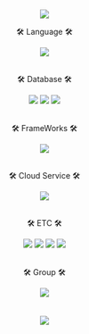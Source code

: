 <br>
<p align="center">
<img src="https://capsule-render.vercel.app/api?&type=waving&color=timeAuto&height=180&section=header&text=Jaeyoung's%20Hub&fontSize=80&animation=fadeIn&fontAlignY=60" />
</p>
<div align="center">
<p>🛠️&nbspLanguage&nbsp🛠️</p>
<div>
<img src="https://img.shields.io/badge/Java-ED8B00?style=for-the-badge&logo=openjdk&logoColor=white">
<br><br>
<p >🛠️&nbspDatabase&nbsp🛠️</p>
<img src="https://img.shields.io/badge/MySQL-005C84?style=for-the-badge&logo=mysql&logoColor=white">
<img src="https://img.shields.io/badge/redis-%23DD0031.svg?&style=for-the-badge&logo=redis&logoColor=white">
<img src="https://img.shields.io/badge/PostgreSQL-316192?style=for-the-badge&logo=postgresql&logoColor=white">
<br><br>
<p >🛠️&nbspFrameWorks&nbsp🛠️</p>
<img src="https://img.shields.io/badge/springboot-6DB33F?style=for-the-badge&logo=springboot&logoColor=white">
<br><br>
<p >🛠️&nbspCloud Service&nbsp🛠️</p>
<img src="https://img.shields.io/badge/Amazon_AWS-232F3E?style=for-the-badge&logo=amazon-aws&logoColor=white">
<br><br>
<p >🛠️&nbspETC&nbsp🛠️</p>
<img src="https://img.shields.io/badge/GIT-E44C30?style=for-the-badge&logo=git&logoColor=white">
<img src="https://img.shields.io/badge/IntelliJ_IDEA-000000.svg?style=for-the-badge&logo=intellij-idea&logoColor=white">
<img src="https://img.shields.io/badge/Jmeter-B71C1C?style=for-the-badge&logo=Jmeter&logoColor=white">
<img src="https://img.shields.io/badge/Nginx-25D366?style=for-the-badge&logo=Nginx&logoColor=white">
<br><br>
<p >🛠️&nbspGroup&nbsp🛠️</p>
<img src="https://img.shields.io/badge/Slack-4A154B?style=for-the-badge&logo=slack&logoColor=white">
</div>
</div>
<br><br>
<div align="center">
<img src="https://github-readme-stats.vercel.app/api?username=JaeyoungChoi98&show_icons=true">
</div>
